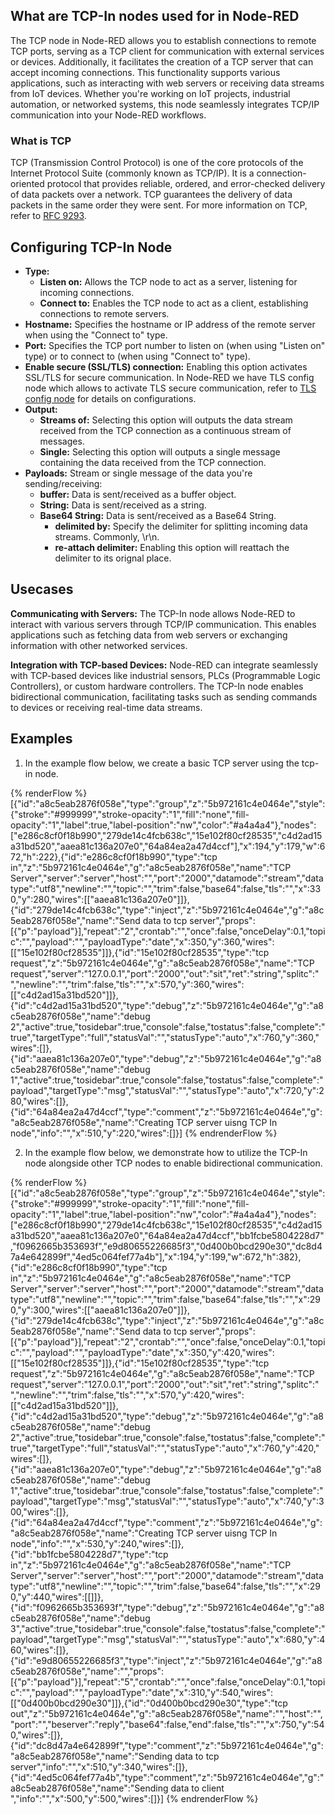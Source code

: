 ## What are TCP-In nodes used for in Node-RED

The TCP node in Node-RED allows you to establish connections to remote TCP ports, serving as a TCP client for communication with external services or devices. Additionally, it facilitates the creation of a TCP server that can accept incoming connections. This functionality supports various applications, such as interacting with web servers or receiving data streams from IoT devices. Whether you're working on IoT projects, industrial automation, or networked systems, this node seamlessly integrates TCP/IP communication into your Node-RED workflows.

### What is TCP

TCP (Transmission Control Protocol) is one of the core protocols of the Internet Protocol Suite (commonly known as TCP/IP). It is a connection-oriented protocol that provides reliable, ordered, and error-checked delivery of data packets over a network. TCP guarantees the delivery of data packets in the same order they were sent. For more information on TCP, refer to [RFC 9293](https://www.ietf.org/rfc/rfc9293.html).

## Configuring TCP-In Node

- **Type:**
    - **Listen on:** Allows the TCP node to act as a server, listening for incoming connections.
    - **Connect to:** Enables the TCP node to act as a client, establishing connections to remote servers.
- **Hostname:** Specifies the hostname or IP address of the remote server when using the "Connect to" type.
- **Port:** Specifies the TCP port number to listen on (when using "Listen on" type) or to connect to (when using "Connect to" type).
- **Enable secure (SSL/TLS) connection:** Enabling this option activates SSL/TLS for secure communication. In Node-RED we have TLS config node which allows to activate TLS secure communication, refer to [TLS config node](/node-red/core-nodes/tls/) for details on configurations.
- **Output:**
    - **Streams of:** Selecting this option will outputs the data stream received from the TCP connection as a continuous stream of messages.
    - **Single:** Selecting this option will outputs a single message containing the data received from the TCP connection.
- **Payloads:**  Stream or single message of the data you're sending/receiving:
    - **buffer:** Data is sent/received as a buffer object.
    - **String:** Data is sent/received as a string.
    - **Base64 String:** Data is sent/received as a Base64 String.
        - **delimited by:** Specify the delimiter for splitting incoming data streams. Commonly, \r\n.
        - **re-attach delimiter:** Enabling this option will reattach the delimiter to its orignal place.

## Usecases

**Communicating with Servers:** The TCP-In node allows Node-RED to interact with various servers through TCP/IP communication. This enables applications such as fetching data from web servers or exchanging information with other networked services.

**Integration with TCP-based Devices:** Node-RED can integrate seamlessly with TCP-based devices like industrial sensors, PLCs (Programmable Logic Controllers), or custom hardware controllers. The TCP-In node enables bidirectional communication, facilitating tasks such as sending commands to devices or receiving real-time data streams.

## Examples 

1. In the example flow below, we create a basic TCP server using the tcp-in node.

{% renderFlow %}
[{"id":"a8c5eab2876f058e","type":"group","z":"5b972161c4e0464e","style":{"stroke":"#999999","stroke-opacity":"1","fill":"none","fill-opacity":"1","label":true,"label-position":"nw","color":"#a4a4a4"},"nodes":["e286c8cf0f18b990","279de14c4fcb638c","15e102f80cf28535","c4d2ad15a31bd520","aaea81c136a207e0","64a84ea2a47d4ccf"],"x":194,"y":179,"w":672,"h":222},{"id":"e286c8cf0f18b990","type":"tcp in","z":"5b972161c4e0464e","g":"a8c5eab2876f058e","name":"TCP Server","server":"server","host":"","port":"2000","datamode":"stream","datatype":"utf8","newline":"","topic":"","trim":false,"base64":false,"tls":"","x":330,"y":280,"wires":[["aaea81c136a207e0"]]},{"id":"279de14c4fcb638c","type":"inject","z":"5b972161c4e0464e","g":"a8c5eab2876f058e","name":"Send data to tcp server","props":[{"p":"payload"}],"repeat":"2","crontab":"","once":false,"onceDelay":0.1,"topic":"","payload":"","payloadType":"date","x":350,"y":360,"wires":[["15e102f80cf28535"]]},{"id":"15e102f80cf28535","type":"tcp request","z":"5b972161c4e0464e","g":"a8c5eab2876f058e","name":"TCP request","server":"127.0.0.1","port":"2000","out":"sit","ret":"string","splitc":" ","newline":"","trim":false,"tls":"","x":570,"y":360,"wires":[["c4d2ad15a31bd520"]]},{"id":"c4d2ad15a31bd520","type":"debug","z":"5b972161c4e0464e","g":"a8c5eab2876f058e","name":"debug 2","active":true,"tosidebar":true,"console":false,"tostatus":false,"complete":"true","targetType":"full","statusVal":"","statusType":"auto","x":760,"y":360,"wires":[]},{"id":"aaea81c136a207e0","type":"debug","z":"5b972161c4e0464e","g":"a8c5eab2876f058e","name":"debug 1","active":true,"tosidebar":true,"console":false,"tostatus":false,"complete":"payload","targetType":"msg","statusVal":"","statusType":"auto","x":720,"y":280,"wires":[]},{"id":"64a84ea2a47d4ccf","type":"comment","z":"5b972161c4e0464e","g":"a8c5eab2876f058e","name":"Creating TCP server uisng TCP In node","info":"","x":510,"y":220,"wires":[]}]
{% endrenderFlow %}

2. In the example flow below, we demonstrate how to utilize the TCP-In node alongside other TCP nodes to enable bidirectional communication.

{% renderFlow %}
[{"id":"a8c5eab2876f058e","type":"group","z":"5b972161c4e0464e","style":{"stroke":"#999999","stroke-opacity":"1","fill":"none","fill-opacity":"1","label":true,"label-position":"nw","color":"#a4a4a4"},"nodes":["e286c8cf0f18b990","279de14c4fcb638c","15e102f80cf28535","c4d2ad15a31bd520","aaea81c136a207e0","64a84ea2a47d4ccf","bb1fcbe5804228d7","f0962665b353693f","e9d80655226685f3","0d400b0bcd290e30","dc8d47a4e642899f","4ed5c064fef77a4b"],"x":194,"y":199,"w":672,"h":382},{"id":"e286c8cf0f18b990","type":"tcp in","z":"5b972161c4e0464e","g":"a8c5eab2876f058e","name":"TCP Server","server":"server","host":"","port":"2000","datamode":"stream","datatype":"utf8","newline":"","topic":"","trim":false,"base64":false,"tls":"","x":290,"y":300,"wires":[["aaea81c136a207e0"]]},{"id":"279de14c4fcb638c","type":"inject","z":"5b972161c4e0464e","g":"a8c5eab2876f058e","name":"Send data to tcp server","props":[{"p":"payload"}],"repeat":"2","crontab":"","once":false,"onceDelay":0.1,"topic":"","payload":"","payloadType":"date","x":350,"y":420,"wires":[["15e102f80cf28535"]]},{"id":"15e102f80cf28535","type":"tcp request","z":"5b972161c4e0464e","g":"a8c5eab2876f058e","name":"TCP request","server":"127.0.0.1","port":"2000","out":"sit","ret":"string","splitc":" ","newline":"","trim":false,"tls":"","x":570,"y":420,"wires":[["c4d2ad15a31bd520"]]},{"id":"c4d2ad15a31bd520","type":"debug","z":"5b972161c4e0464e","g":"a8c5eab2876f058e","name":"debug 2","active":true,"tosidebar":true,"console":false,"tostatus":false,"complete":"true","targetType":"full","statusVal":"","statusType":"auto","x":760,"y":420,"wires":[]},{"id":"aaea81c136a207e0","type":"debug","z":"5b972161c4e0464e","g":"a8c5eab2876f058e","name":"debug 1","active":true,"tosidebar":true,"console":false,"tostatus":false,"complete":"payload","targetType":"msg","statusVal":"","statusType":"auto","x":740,"y":300,"wires":[]},{"id":"64a84ea2a47d4ccf","type":"comment","z":"5b972161c4e0464e","g":"a8c5eab2876f058e","name":"Creating TCP server uisng TCP In node","info":"","x":530,"y":240,"wires":[]},{"id":"bb1fcbe5804228d7","type":"tcp in","z":"5b972161c4e0464e","g":"a8c5eab2876f058e","name":"TCP Server","server":"server","host":"","port":"2000","datamode":"stream","datatype":"utf8","newline":"","topic":"","trim":false,"base64":false,"tls":"","x":290,"y":440,"wires":[[]]},{"id":"f0962665b353693f","type":"debug","z":"5b972161c4e0464e","g":"a8c5eab2876f058e","name":"debug 3","active":true,"tosidebar":true,"console":false,"tostatus":false,"complete":"payload","targetType":"msg","statusVal":"","statusType":"auto","x":680,"y":460,"wires":[]},{"id":"e9d80655226685f3","type":"inject","z":"5b972161c4e0464e","g":"a8c5eab2876f058e","name":"","props":[{"p":"payload"}],"repeat":"5","crontab":"","once":false,"onceDelay":0.1,"topic":"","payload":"","payloadType":"date","x":310,"y":540,"wires":[["0d400b0bcd290e30"]]},{"id":"0d400b0bcd290e30","type":"tcp out","z":"5b972161c4e0464e","g":"a8c5eab2876f058e","name":"","host":"","port":"","beserver":"reply","base64":false,"end":false,"tls":"","x":750,"y":540,"wires":[]},{"id":"dc8d47a4e642899f","type":"comment","z":"5b972161c4e0464e","g":"a8c5eab2876f058e","name":"Sending data to tcp server","info":"","x":510,"y":340,"wires":[]},{"id":"4ed5c064fef77a4b","type":"comment","z":"5b972161c4e0464e","g":"a8c5eab2876f058e","name":"Sending data to client ","info":"","x":500,"y":500,"wires":[]}]
{% endrenderFlow %}
